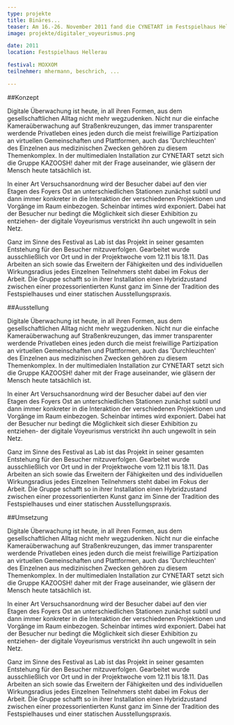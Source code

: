 ```yaml
---
type: projekte
title: Binäres...
teaser: Am 16.-26. November 2011 fand die CYNETART im Festspielhaus Hellerau statt. Wir hatten die Möglichkeit, dort eine Projektwoche veranstalten. Das bedeutet, dass wir eine Woche im Festspielhaus Hellerau verbracht und zusammen ditigal und analog gebastelt haben. Anschließend wurde zwei Wochenenden im Rahmen der CYNETART ausgestellt.
image: projekte/digitaler_voyeurismus.png

date: 2011
location: Festspielhaus Hellerau

festival: MOXXOM
teilnehmer: mhermann, beschrich, ...

---
```


##Konzept

Digitale Überwachung ist heute, in all ihren Formen, aus dem gesellschaftlichen Alltag nicht mehr wegzudenken. Nicht nur die einfache Kameraüberwachung auf Straßenkreuzungen, das immer transparenter werdende Privatleben eines jeden durch die meist freiwillige Partizipation an virtuellen Gemeinschaften und Plattformen, auch das 'Durchleuchten' des Einzelnen aus medizinischen Zwecken gehören zu diesem Themenkomplex. In der multimedialen Installation zur CYNETART setzt sich die Gruppe KAZOOSH! daher mit der Frage auseinander, wie gläsern der Mensch heute tatsächlich ist. 

In einer Art Versuchsanordnung wird der Besucher dabei auf den vier Etagen des Foyers Ost an unterschiedlichen Stationen zunächst subtil und dann immer konkreter in die Interaktion der verschiedenen Projektionen und Vorgänge im Raum einbezogen. Scheinbar intimes wird exponiert. Dabei hat der Besucher nur bedingt die Möglichkeit sich dieser Exhibition zu entziehen- der digitale Voyeurismus verstrickt ihn auch ungewollt in sein Netz. 

Ganz im Sinne des Festival as Lab ist das Projekt in seiner gesamten Entstehung für den Besucher mitzuverfolgen. Gearbeitet wurde ausschließlich vor Ort und in der Projektwoche vom 12.11 bis 18.11. Das Arbeiten an sich sowie das Erweitern der Fähigkeiten und des individuellen Wirkungsradius jedes Einzelnen Teilnehmers steht dabei im Fokus der Arbeit. Die Gruppe schafft so in ihrer Installation einen Hybridzustand zwischen einer prozessorientierten Kunst ganz im Sinne der Tradition des Festspielhauses und einer statischen Ausstellungspraxis.

##Ausstellung

Digitale Überwachung ist heute, in all ihren Formen, aus dem gesellschaftlichen Alltag nicht mehr wegzudenken. Nicht nur die einfache Kameraüberwachung auf Straßenkreuzungen, das immer transparenter werdende Privatleben eines jeden durch die meist freiwillige Partizipation an virtuellen Gemeinschaften und Plattformen, auch das 'Durchleuchten' des Einzelnen aus medizinischen Zwecken gehören zu diesem Themenkomplex. In der multimedialen Installation zur CYNETART setzt sich die Gruppe KAZOOSH! daher mit der Frage auseinander, wie gläsern der Mensch heute tatsächlich ist. 

In einer Art Versuchsanordnung wird der Besucher dabei auf den vier Etagen des Foyers Ost an unterschiedlichen Stationen zunächst subtil und dann immer konkreter in die Interaktion der verschiedenen Projektionen und Vorgänge im Raum einbezogen. Scheinbar intimes wird exponiert. Dabei hat der Besucher nur bedingt die Möglichkeit sich dieser Exhibition zu entziehen- der digitale Voyeurismus verstrickt ihn auch ungewollt in sein Netz. 

Ganz im Sinne des Festival as Lab ist das Projekt in seiner gesamten Entstehung für den Besucher mitzuverfolgen. Gearbeitet wurde ausschließlich vor Ort und in der Projektwoche vom 12.11 bis 18.11. Das Arbeiten an sich sowie das Erweitern der Fähigkeiten und des individuellen Wirkungsradius jedes Einzelnen Teilnehmers steht dabei im Fokus der Arbeit. Die Gruppe schafft so in ihrer Installation einen Hybridzustand zwischen einer prozessorientierten Kunst ganz im Sinne der Tradition des Festspielhauses und einer statischen Ausstellungspraxis.

##Umsetzung


Digitale Überwachung ist heute, in all ihren Formen, aus dem gesellschaftlichen Alltag nicht mehr wegzudenken. Nicht nur die einfache Kameraüberwachung auf Straßenkreuzungen, das immer transparenter werdende Privatleben eines jeden durch die meist freiwillige Partizipation an virtuellen Gemeinschaften und Plattformen, auch das 'Durchleuchten' des Einzelnen aus medizinischen Zwecken gehören zu diesem Themenkomplex. In der multimedialen Installation zur CYNETART setzt sich die Gruppe KAZOOSH! daher mit der Frage auseinander, wie gläsern der Mensch heute tatsächlich ist. 

In einer Art Versuchsanordnung wird der Besucher dabei auf den vier Etagen des Foyers Ost an unterschiedlichen Stationen zunächst subtil und dann immer konkreter in die Interaktion der verschiedenen Projektionen und Vorgänge im Raum einbezogen. Scheinbar intimes wird exponiert. Dabei hat der Besucher nur bedingt die Möglichkeit sich dieser Exhibition zu entziehen- der digitale Voyeurismus verstrickt ihn auch ungewollt in sein Netz. 

Ganz im Sinne des Festival as Lab ist das Projekt in seiner gesamten Entstehung für den Besucher mitzuverfolgen. Gearbeitet wurde ausschließlich vor Ort und in der Projektwoche vom 12.11 bis 18.11. Das Arbeiten an sich sowie das Erweitern der Fähigkeiten und des individuellen Wirkungsradius jedes Einzelnen Teilnehmers steht dabei im Fokus der Arbeit. Die Gruppe schafft so in ihrer Installation einen Hybridzustand zwischen einer prozessorientierten Kunst ganz im Sinne der Tradition des Festspielhauses und einer statischen Ausstellungspraxis.